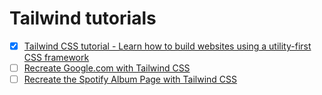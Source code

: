 # Tailwind tutorials

- [x] [Tailwind CSS tutorial - Learn how to build websites using a utility-first CSS framework](https://themesberg.com/blog/tailwind-css/tutorial)
- [ ] [Recreate Google.com with Tailwind CSS](https://scotch.io/tutorials/recreate-googlecom-with-tailwind-css)
- [ ] [Recreate the Spotify Album Page with Tailwind CSS](https://scotch.io/tutorials/recreate-the-spotify-album-page-with-tailwind-css)
